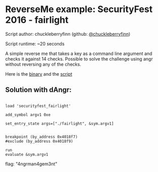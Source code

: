# ReverseMe example: SecurityFest 2016 - fairlight

Script author: chuckleberryfinn (github: [@chuckleberryfinn](https://github.com/chuckleberryfinn))

Script runtime: ~20 seconds

A simple reverse me that takes a key as a command line argument and checks it against 14 checks. Possible to solve the challenge using angr without reversing any of the checks.

Here is the [binary](https://github.com/angr/angr-examples/tree/master/examples/securityfest_fairlight/fairlight)
and the [script](https://github.com/angr/angr-examples/tree/master/examples/securityfest_fairlight/solve.py)

## Solution with dAngr:

```

load 'securityfest_fairlight'

add_symbol argv1 0xe

set_entry_state args=["./fairlight", &sym.argv1]


breakpoint (by_address 0x4018f7)
#exclude (by_address 0x4018f9)

run
evaluate &sym.argv1
```
flag: "4ngrman4gem3nt"